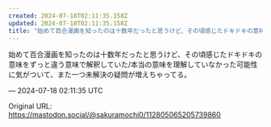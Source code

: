 ```yaml
---
created: 2024-07-18T02:11:35.158Z
updated: 2024-07-18T02:11:35.158Z
title: "始めて百合漫画を知ったのは十数年だったと思うけど、その頃感じたドキドキの意味をず[...]"
---
```


<p>始めて百合漫画を知ったのは十数年だったと思うけど、その頃感じたドキドキの意味をずっと違う意味で解釈していた/本当の意味を理解していなかった可能性に気がついて、また一つ未解決の疑問が増えちゃってる。</p>

&mdash; 2024-07-18 02:11:35 UTC

Original URL: https://mastodon.social/@sakuramochi0/112805065205739860
